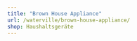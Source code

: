 ```yaml
---
title: "Brown House Appliance"
url: /waterville/brown-house-appliance/
shop: Haushaltsgeräte
---
```

